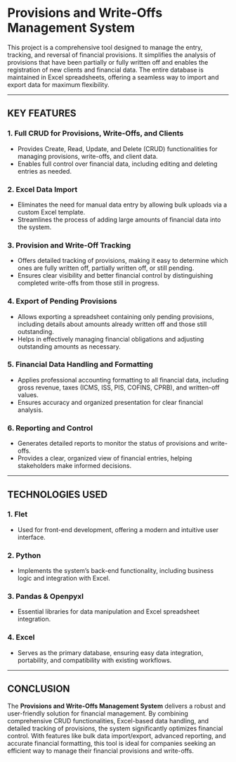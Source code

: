 # **Provisions and Write-Offs Management System**

This project is a comprehensive tool designed to manage the entry, tracking, and reversal of financial provisions. It simplifies the analysis of provisions that have been partially or fully written off and enables the registration of new clients and financial data. The entire database is maintained in Excel spreadsheets, offering a seamless way to import and export data for maximum flexibility.

---

## **KEY FEATURES**

### 1. **Full CRUD for Provisions, Write-Offs, and Clients**
   - Provides Create, Read, Update, and Delete (CRUD) functionalities for managing provisions, write-offs, and client data.
   - Enables full control over financial data, including editing and deleting entries as needed.

### 2. **Excel Data Import**
   - Eliminates the need for manual data entry by allowing bulk uploads via a custom Excel template.
   - Streamlines the process of adding large amounts of financial data into the system.

### 3. **Provision and Write-Off Tracking**
   - Offers detailed tracking of provisions, making it easy to determine which ones are fully written off, partially written off, or still pending.
   - Ensures clear visibility and better financial control by distinguishing completed write-offs from those still in progress.

### 4. **Export of Pending Provisions**
   - Allows exporting a spreadsheet containing only pending provisions, including details about amounts already written off and those still outstanding.
   - Helps in effectively managing financial obligations and adjusting outstanding amounts as necessary.

### 5. **Financial Data Handling and Formatting**
   - Applies professional accounting formatting to all financial data, including gross revenue, taxes (ICMS, ISS, PIS, COFINS, CPRB), and written-off values.
   - Ensures accuracy and organized presentation for clear financial analysis.

### 6. **Reporting and Control**
   - Generates detailed reports to monitor the status of provisions and write-offs.
   - Provides a clear, organized view of financial entries, helping stakeholders make informed decisions.

---

## **TECHNOLOGIES USED**

### 1. **Flet**
   - Used for front-end development, offering a modern and intuitive user interface.

### 2. **Python**
   - Implements the system’s back-end functionality, including business logic and integration with Excel.

### 3. **Pandas & Openpyxl**
   - Essential libraries for data manipulation and Excel spreadsheet integration.

### 4. **Excel**
   - Serves as the primary database, ensuring easy data integration, portability, and compatibility with existing workflows.

---

## **CONCLUSION**

The **Provisions and Write-Offs Management System** delivers a robust and user-friendly solution for financial management. By combining comprehensive CRUD functionalities, Excel-based data handling, and detailed tracking of provisions, the system significantly optimizes financial control. With features like bulk data import/export, advanced reporting, and accurate financial formatting, this tool is ideal for companies seeking an efficient way to manage their financial provisions and write-offs.
